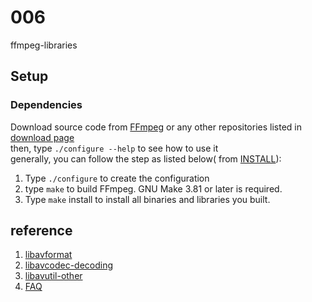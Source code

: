 # 006
ffmpeg-libraries

## Setup 
### Dependencies
Download source code from [FFmpeg] or any other repositories listed in [download page]  
then, type `./configure --help` to see how to use it  
generally, you can follow the step as listed below( from [INSTALL]):  
1. Type `./configure` to create the configuration
2. type `make` to build FFmpeg. GNU Make 3.81 or later is required.
3. Type `make` install to install all binaries and libraries you built.

## reference
1. [libavformat](http://ffmpeg.org/doxygen/trunk/group__libavf.html)
2. [libavcodec-decoding](https://ffmpeg.org/doxygen/trunk/group__lavc__decoding.html)
3. [libavutil-other](https://ffmpeg.org/doxygen/trunk/group__lavu__picture.html)
4. [FAQ](https://ffmpeg.org/faq.html)

[FFmpeg]:https://github.com/FFmpeg/FFmpeg
[download page]:https://ffmpeg.org/download.html#get-sources
[INSTALL]:https://github.com/FFmpeg/FFmpeg/blob/master/INSTALL.md
